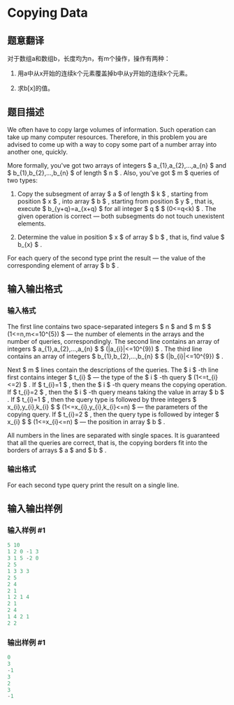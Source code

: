 # Copying Data

## 题意翻译

对于数组a和数组b，长度均为n，有m个操作，操作有两种：

1. 用a中从x开始的连续k个元素覆盖掉b中从y开始的连续k个元素。

2. 求b[x]的值。

## 题目描述

We often have to copy large volumes of information. Such operation can take up many computer resources. Therefore, in this problem you are advised to come up with a way to copy some part of a number array into another one, quickly.

More formally, you've got two arrays of integers $ a_{1},a_{2},...,a_{n} $ and $ b_{1},b_{2},...,b_{n} $ of length $ n $ . Also, you've got $ m $ queries of two types:

1. Copy the subsegment of array $ a $ of length $ k $ , starting from position $ x $ , into array $ b $ , starting from position $ y $ , that is, execute $ b_{y+q}=a_{x+q} $ for all integer $ q $ $ (0<=q&lt;k) $ . The given operation is correct — both subsegments do not touch unexistent elements.

2. Determine the value in position $ x $ of array $ b $ , that is, find value $ b_{x} $ .

For each query of the second type print the result — the value of the corresponding element of array $ b $ .

## 输入输出格式

### 输入格式

The first line contains two space-separated integers $ n $ and $ m $ $ (1<=n,m<=10^{5}) $ — the number of elements in the arrays and the number of queries, correspondingly. The second line contains an array of integers $ a_{1},a_{2},...,a_{n} $ $ (|a_{i}|<=10^{9}) $ . The third line contains an array of integers $ b_{1},b_{2},...,b_{n} $ $ (|b_{i}|<=10^{9}) $ .

Next $ m $ lines contain the descriptions of the queries. The $ i $ -th line first contains integer $ t_{i} $ — the type of the $ i $ -th query $ (1<=t_{i}<=2) $ . If $ t_{i}=1 $ , then the $ i $ -th query means the copying operation. If $ t_{i}=2 $ , then the $ i $ -th query means taking the value in array $ b $ . If $ t_{i}=1 $ , then the query type is followed by three integers $ x_{i},y_{i},k_{i} $ $ (1<=x_{i},y_{i},k_{i}<=n) $ — the parameters of the copying query. If $ t_{i}=2 $ , then the query type is followed by integer $ x_{i} $ $ (1<=x_{i}<=n) $ — the position in array $ b $ .

All numbers in the lines are separated with single spaces. It is guaranteed that all the queries are correct, that is, the copying borders fit into the borders of arrays $ a $ and $ b $ .

### 输出格式

For each second type query print the result on a single line.

## 输入输出样例

### 输入样例 #1

```cpp
5 10
1 2 0 -1 3
3 1 5 -2 0
2 5
1 3 3 3
2 5
2 4
2 1
1 2 1 4
2 1
2 4
1 4 2 1
2 2

```
### 输出样例 #1

```cpp
0
3
-1
3
2
3
-1

```
